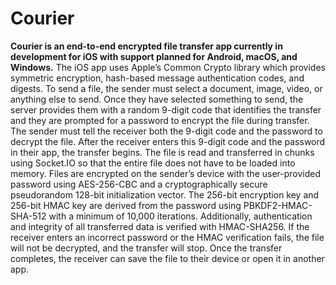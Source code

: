 # Courier

**Courier is an end-to-end encrypted file transfer app currently in development for iOS with support planned for Android, macOS, and Windows.** The iOS app uses Apple’s Common Crypto library which provides symmetric encryption, hash-based message authentication codes, and digests. To send a file, the sender must select a document, image, video, or anything else to send. Once they have selected something to send, the server provides them with a random 9-digit code that identifies the transfer and they are prompted for a password to encrypt the file during transfer. The sender must tell the receiver both the 9-digit code and the password to decrypt the file. After the receiver enters this 9-digit code and the password in their app, the transfer begins. The file is read and transferred in chunks using Socket.IO so that the entire file does not have to be loaded into memory. Files are encrypted on the sender’s device with the user-provided password using AES-256-CBC and a cryptographically secure pseudorandom 128-bit initialization vector. The 256-bit encryption key and 256-bit HMAC key are derived from the password using PBKDF2-HMAC-SHA-512 with a minimum of 10,000 iterations. Additionally, authentication and integrity of all transferred data is verified with HMAC-SHA256. If the receiver enters an incorrect password or the HMAC verification fails, the file will not be decrypted, and the transfer will stop. Once the transfer completes, the receiver can save the file to their device or open it in another app.

